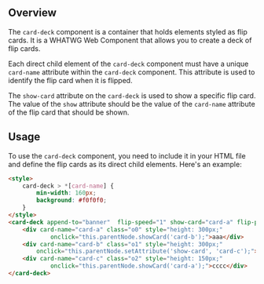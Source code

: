 ## Overview

The `card-deck` component is a container that holds elements styled as flip cards. It is a WHATWG Web Component that allows you to create a deck of flip cards.

Each direct child element of the `card-deck` component must have a unique `card-name` attribute within the `card-deck` component. This attribute is used to identify the flip card when it is flipped.

The `show-card` attribute on the `card-deck` is used to show a specific flip card. The value of the `show` attribute should be the value of the `card-name` attribute of the flip card that should be shown.

## Usage

To use the `card-deck` component, you need to include it in your HTML file and define the flip cards as its direct child elements. Here's an example:

```html
<style>
    card-deck > *[card-name] {
        min-width: 160px;
        background: #f0f0f0;
    }
</style>
<card-deck append-to="banner"  flip-speed="1" show-card="card-a" flip-perspective="1000">
    <div card-name="card-a" class="o0" style="height: 300px;"
            onclick="this.parentNode.showCard('card-b');">aaa</div>
    <div card-name="card-b" class="o1" style="height: 300px;" 
        onclick="this.parentNode.setAttribute('show-card', 'card-c');">bbb</div>
    <div card-name="card-c" class="o2" style="height: 150px;"
            onclick="this.parentNode.showCard('card-a');">cccc</div>
</card-deck>
```
